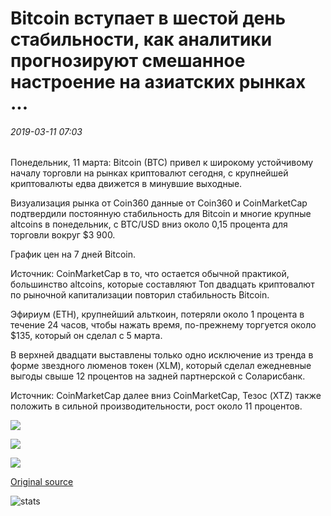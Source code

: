 # Bitcoin вступает в шестой день стабильности, как аналитики прогнозируют смешанное настроение на азиатских рынках ...

###### 2019-03-11 07:03

Понедельник, 11 марта: Bitcoin (BTC) привел к широкому устойчивому началу торговли на рынках криптовалют сегодня, с крупнейшей криптовалюты едва движется в минувшие выходные.

Визуализация рынка от Coin360 данные от Coin360 и CoinMarketCap подтвердили постоянную стабильность для Bitcoin и многие крупные altcoins в понедельник, с BTC/USD вниз около 0,15 процента для торговли вокруг $3 900.

График цен на 7 дней Bitcoin.

Источник: CoinMarketCap в то, что остается обычной практикой, большинство altcoins, которые составляют Топ двадцать криптовалют по рыночной капитализации повторил стабильность Bitcoin.

Эфириум (ETH), крупнейший альткоин, потеряли около 1 процента в течение 24 часов, чтобы нажать время, по-прежнему торгуется около $135, который он сделал с 5 марта.

В верхней двадцати выставлены только одно исключение из тренда в форме звездного люменов токен (XLM), который сделал ежедневные выгоды свыше 12 процентов на задней партнерской с Соларисбанк.

Источник: CoinMarketCap далее вниз CoinMarketCap, Тезос (XTZ) также положить в сильной производительности, рост около 11 процентов.

![](https://s3.cointelegraph.com/storage/uploads/view/2ab48dea69a70634953c5c65bcfcc36f.png)

![](https://s3.cointelegraph.com/storage/uploads/view/60a97d38f73ff849284aa16227d02062.png)

![](https://s3.cointelegraph.com/storage/uploads/view/46c27ce088ea94999d5bc7b84db34581.png)

[Original source](https://cointelegraph.com/news/bitcoin-enters-sixth-day-of-stability-as-analysts-predict-mixed-mood-in-asian-markets)

![stats](https://c.statcounter.com/11760860/0/a89fa40b/1/ "stats")